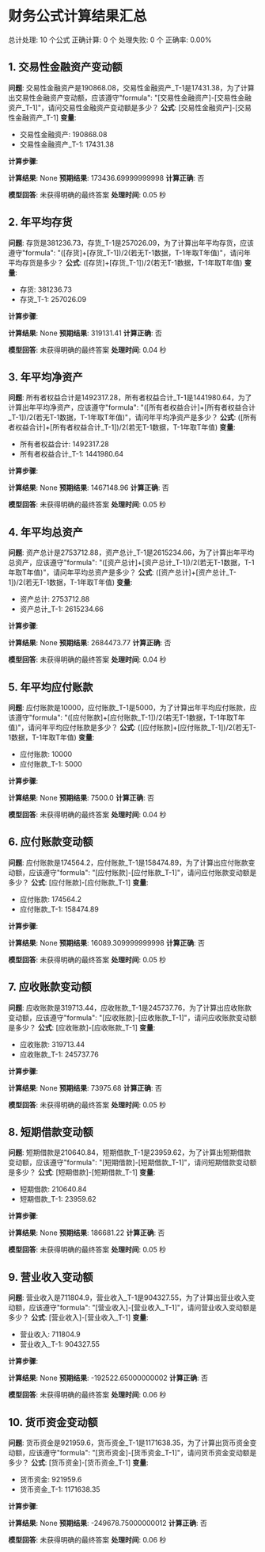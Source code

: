 # 财务公式计算结果汇总

总计处理: 10 个公式
正确计算: 0 个
处理失败: 0 个
正确率: 0.00%

## 1. 交易性金融资产变动额
**问题**: 交易性金融资产是190868.08，交易性金融资产_T-1是17431.38，为了计算出交易性金融资产变动额，应该遵守"formula": "[交易性金融资产]-[交易性金融资产_T-1]"，请问交易性金融资产变动额是多少？
**公式**: [交易性金融资产]-[交易性金融资产_T-1]
**变量**:
- 交易性金融资产: 190868.08
- 交易性金融资产_T-1: 17431.38

**计算步骤**:

**计算结果**: None
**预期结果**: 173436.69999999998
**计算正确**: 否

**模型回答**: 未获得明确的最终答案
**处理时间**: 0.05 秒

## 2. 年平均存货
**问题**: 存货是381236.73，存货_T-1是257026.09，为了计算出年平均存货，应该遵守"formula": "([存货]+[存货_T-1])/2(若无T-1数据，T-1年取T年值)"，请问年平均存货是多少？
**公式**: ([存货]+[存货_T-1])/2(若无T-1数据，T-1年取T年值)
**变量**:
- 存货: 381236.73
- 存货_T-1: 257026.09

**计算步骤**:

**计算结果**: None
**预期结果**: 319131.41
**计算正确**: 否

**模型回答**: 未获得明确的最终答案
**处理时间**: 0.04 秒

## 3. 年平均净资产
**问题**: 所有者权益合计是1492317.28，所有者权益合计_T-1是1441980.64，为了计算出年平均净资产，应该遵守"formula": "([所有者权益合计]+[所有者权益合计_T-1])/2(若无T-1数据，T-1年取T年值)"，请问年平均净资产是多少？
**公式**: ([所有者权益合计]+[所有者权益合计_T-1])/2(若无T-1数据，T-1年取T年值)
**变量**:
- 所有者权益合计: 1492317.28
- 所有者权益合计_T-1: 1441980.64

**计算步骤**:

**计算结果**: None
**预期结果**: 1467148.96
**计算正确**: 否

**模型回答**: 未获得明确的最终答案
**处理时间**: 0.05 秒

## 4. 年平均总资产
**问题**: 资产总计是2753712.88，资产总计_T-1是2615234.66，为了计算出年平均总资产，应该遵守"formula": "([资产总计]+[资产总计_T-1])/2(若无T-1数据，T-1年取T年值)"，请问年平均总资产是多少？
**公式**: ([资产总计]+[资产总计_T-1])/2(若无T-1数据，T-1年取T年值)
**变量**:
- 资产总计: 2753712.88
- 资产总计_T-1: 2615234.66

**计算步骤**:

**计算结果**: None
**预期结果**: 2684473.77
**计算正确**: 否

**模型回答**: 未获得明确的最终答案
**处理时间**: 0.04 秒

## 5. 年平均应付账款
**问题**: 应付账款是10000，应付账款_T-1是5000，为了计算出年平均应付账款，应该遵守"formula": "([应付账款]+[应付账款_T-1])/2(若无T-1数据，T-1年取T年值)"，请问年平均应付账款是多少？
**公式**: ([应付账款]+[应付账款_T-1])/2(若无T-1数据，T-1年取T年值)
**变量**:
- 应付账款: 10000
- 应付账款_T-1: 5000

**计算步骤**:

**计算结果**: None
**预期结果**: 7500.0
**计算正确**: 否

**模型回答**: 未获得明确的最终答案
**处理时间**: 0.04 秒

## 6. 应付账款变动额
**问题**: 应付账款是174564.2，应付账款_T-1是158474.89，为了计算出应付账款变动额，应该遵守"formula": "[应付账款]-[应付账款_T-1]"，请问应付账款变动额是多少？
**公式**: [应付账款]-[应付账款_T-1]
**变量**:
- 应付账款: 174564.2
- 应付账款_T-1: 158474.89

**计算步骤**:

**计算结果**: None
**预期结果**: 16089.309999999998
**计算正确**: 否

**模型回答**: 未获得明确的最终答案
**处理时间**: 0.05 秒

## 7. 应收账款变动额
**问题**: 应收账款是319713.44，应收账款_T-1是245737.76，为了计算出应收账款变动额，应该遵守"formula": "[应收账款]-[应收账款_T-1]"，请问应收账款变动额是多少？
**公式**: [应收账款]-[应收账款_T-1]
**变量**:
- 应收账款: 319713.44
- 应收账款_T-1: 245737.76

**计算步骤**:

**计算结果**: None
**预期结果**: 73975.68
**计算正确**: 否

**模型回答**: 未获得明确的最终答案
**处理时间**: 0.05 秒

## 8. 短期借款变动额
**问题**: 短期借款是210640.84，短期借款_T-1是23959.62，为了计算出短期借款变动额，应该遵守"formula": "[短期借款]-[短期借款_T-1]"，请问短期借款变动额是多少？
**公式**: [短期借款]-[短期借款_T-1]
**变量**:
- 短期借款: 210640.84
- 短期借款_T-1: 23959.62

**计算步骤**:

**计算结果**: None
**预期结果**: 186681.22
**计算正确**: 否

**模型回答**: 未获得明确的最终答案
**处理时间**: 0.05 秒

## 9. 营业收入变动额
**问题**: 营业收入是711804.9，营业收入_T-1是904327.55，为了计算出营业收入变动额，应该遵守"formula": "[营业收入]-[营业收入_T-1]"，请问营业收入变动额是多少？
**公式**: [营业收入]-[营业收入_T-1]
**变量**:
- 营业收入: 711804.9
- 营业收入_T-1: 904327.55

**计算步骤**:

**计算结果**: None
**预期结果**: -192522.65000000002
**计算正确**: 否

**模型回答**: 未获得明确的最终答案
**处理时间**: 0.06 秒

## 10. 货币资金变动额
**问题**: 货币资金是921959.6，货币资金_T-1是1171638.35，为了计算出货币资金变动额，应该遵守"formula": "[货币资金]-[货币资金_T-1]"，请问货币资金变动额是多少？
**公式**: [货币资金]-[货币资金_T-1]
**变量**:
- 货币资金: 921959.6
- 货币资金_T-1: 1171638.35

**计算步骤**:

**计算结果**: None
**预期结果**: -249678.75000000012
**计算正确**: 否

**模型回答**: 未获得明确的最终答案
**处理时间**: 0.06 秒
